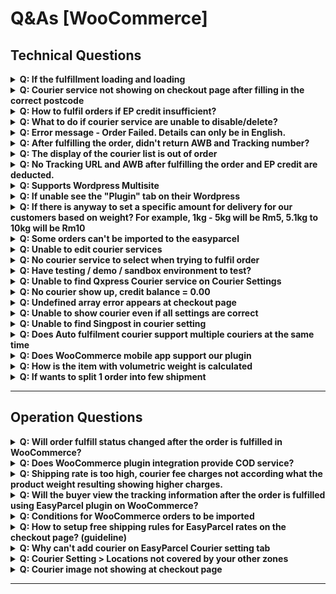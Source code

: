 # Q&As [WooCommerce]

## Technical Questions

<details>
<summary><strong>Q: If the fulfillment loading and loading</strong></summary>

<img width="2000" height="663" alt="image" src="https://github.com/user-attachments/assets/6f5b796f-cb18-4919-acd6-110e249e7981" />

**Possible Solutions:**

**A1:** This may be due to a **Slow Server Problem**.

**A2:** Cache issue. Ctrl+Shift+R to clear cache.

**A3:** Version problem (please update to our latest version of plugin)

**A4:** Suggest kidnly help to check WooCommerce status log to look for hint for the cause of the issue.

</details>

<details>
<summary><strong>Q: Courier service not showing on checkout page after filling in the correct postcode</strong></summary>

**Solutions:**

- Make sure the Shipping Zone and Add courier services is being added.
  <img width="2000" height="793" alt="image" src="https://github.com/user-attachments/assets/11b610ab-f3a4-4f5a-b0bd-cbc76dc26128" />

- Make sure the EasyParcel Courier Setting is being added.
  <img width="2000" height="606" alt="image" src="https://github.com/user-attachments/assets/293187a4-e78d-450b-ba21-568f889da9b8" />

- Make sure easyparcel plugin version is the latest version
- Deleting and adding again the zone and courier settings when using dated old version of plugin to set the settings. This will normally be happened when is using the specific courier service(s), as the courier service names will be changed or updated.
- If issue did not resolve please reach out to our easyparcel integrations support, they will assist you further in this

</details>

<details>
<summary><strong>Q: How to fulfil orders if EP credit insufficient?</strong></summary>

**A:** You may top up the the credit on our easyparcel website, then return back to woocommerce to refulfil the orders
</details>

<details>
<summary><strong>Q: What to do if courier service are unable to disable/delete?</strong></summary>

**Step 1:** Delete any location in the destination. For example Labuan, Malaysia.

<img width="2000" height="1028" alt="asynccode" src="https://github.com/user-attachments/assets/51149ee8-ea9f-42ca-9bae-c222a9525ed3" />


**Step 2:** Disable the desired courier service and click save.

<img width="2000" height="884" alt="asynccode" src="https://github.com/user-attachments/assets/2bed8293-f54a-40a0-8989-fce32977bdac" />


**Step 3:** The courier service disabled will probably enabled automatically, disable it again and click save and the courier service will be disabled.

**Step 4:** Add back the deleted location.

<img width="2000" height="801" alt="asynccode" src="https://github.com/user-attachments/assets/db9f6bba-fc9a-493c-8a2a-d7616c1a186c" />

**Step 5:** Check the store's checkout page to make sure the courier service has been disabled.

<img width="2000" height="1865" alt="asynccode" src="https://github.com/user-attachments/assets/bc238cb1-cfde-4266-abba-9b43e8376ac3" />

</details>

<details>
<summary><strong>Q: Error message - Order Failed. Details can only be in English.</strong></summary>

**A:** Please check whether the details contain other languages. As some of the courier partnerships are just receiving in English. Hence, we default all of the details can be received in English.

<img width="777" height="373" alt="image" src="https://github.com/user-attachments/assets/00c2b35c-8d6d-4973-84b2-14e53736171f" />

<img width="314" height="243" alt="image" src="https://github.com/user-attachments/assets/784162b4-9c5a-4b5a-8ad5-43705d7a2702" />

</details>

<details>
<summary><strong>Q: After fulfilling the order, didn't return AWB and Tracking number?</strong></summary>

**A:** This might because of the customer's EP account is having insufficient credit or courier side didn't return the AWB yet. Hence, the customers have to wait for returning. Check for api log for hint.

</details>

<details>
<summary><strong>Q: The display of the courier list is out of order</strong></summary>

<img width="2000" height="962" alt="image" src="https://github.com/user-attachments/assets/15454e00-6f18-4924-b781-9a45e120e14e" />


**A:** May Edit the CSS of the theme, or may try use default woocommerce theme 

</details>

<details>
<summary><strong>Q: No Tracking URL and AWB after fulfilling the order and EP credit are deducted.</strong></summary>

**A:** The reason this issue happen may due we still did not not receive the AWB generated by courier. The solution for this issue is:

- You may press the retry button to retrieve the Awb

<img width="218" height="233" alt="image" src="https://github.com/user-attachments/assets/f79f4f74-7ed1-46cc-aad5-afd8e35eb2e3" />


</details>

<details>
<summary><strong>Q: Supports Wordpress Multisite</strong></summary>

Install WooCommerce and EasyParcel plugin through Network Administrator (plugins stay deactivated)

Activate both plugins thru sub-site Administrator

</details>

<details>
<summary><strong>Q: If unable see the "Plugin" tab on their Wordpress</strong></summary>

**A:** Might be due to customer not logging into administrator account

</details>

<details>
<summary><strong>Q: If there is anyway to set a specific amount for delivery for our customers based on weight? For example, 1kg - 5kg will be Rm5, 5.1kg to 10kg will be Rm10</strong></summary>

**A:** No. Currently our plugin does not have this feature

</details>

<details>
<summary><strong>Q: Some orders can't be imported to the easyparcel</strong></summary>

**Requirements for order import:**
- Order generated within 7 days
- Order status is processing
- Make sure product weight value is not empty

</details>

<details>
<summary><strong>Q: Unable to edit courier services</strong></summary>

The courier services are can't be edited once you save changes, you may need to delete to add new courier service to change

Courier service type only able to be select when adding new service

</details>

<details>
<summary><strong>Q: No courier service to select when trying to fulfil order</strong></summary>

**Solutions:**
- Check EasyParcel Shipping page if all the details if setup correctly, if yes but the issue presist, please contact our easyparcel integration support

</details>

<details>
<summary><strong>Q: Have testing / demo / sandbox environment to test?</strong></summary>

**A:** No, our plugin is only for live use.

</details>

<details>
<summary><strong>Q: Unable to find Qxpress Courier service on Courier Settings</strong></summary>

<img width="210" height="96" alt="image" src="https://github.com/user-attachments/assets/effe60fa-877a-48d1-908a-3588c9bb2e18" />

Due to recent Qxpress brand name changes, Qxpress will no longer be available as a courier option and has been updated to Tracxlogis. To change from Qxpress to Tracxlogis:

1. Go to WooCommerce -> Settings -> Shipping -> EasyParcel Courier Setting
2. Select and Edit Zones that previously selected Qxpress as Courier Service
3. Delete the Qxpress Courier
4. Add new courier services
5. Select Tracxlogis as Courier Service
6. Select the rate settings preferred
7. Save Changes.

<img width="1280" height="419" alt="image" src="https://github.com/user-attachments/assets/1519e25e-462f-46f4-8ac3-f881863edd5c" />
<img width="1280" height="565" alt="image" src="https://github.com/user-attachments/assets/e247ab23-3e82-449a-a919-deaed24dd8e0" />
<img width="1280" height="592" alt="image" src="https://github.com/user-attachments/assets/2ed2ace1-204b-4eb4-983c-3b03041e0d66" />


</details>

<details>
<summary><strong>Q: No courier show up, credit balance = 0.00</strong></summary>

  Please contact easyparcel integration support

</details>

<details>
<summary><strong>Q: Undefined array error appears at checkout page</strong></summary>

**Solution:**
Please check if Word press debug mode if turn on, if yes
please to turn off debug mode on wp-config.php file

Sample code:
```php
define( 'WP_DEBUG', false );
```

**Reference article:**
https://developer.wordpress.org/advanced-administration/debug/debug-wordpress/
<img width="899" height="191" alt="image" src="https://github.com/user-attachments/assets/c139a45e-3502-45d8-9de0-a72954d2307c" />
<img width="1280" height="567" alt="image" src="https://github.com/user-attachments/assets/c8df429c-ce3d-4ade-8984-e02cc300572e" />
<img width="1149" height="863" alt="image" src="https://github.com/user-attachments/assets/e6e3a000-8e10-46cf-80e4-2d2b3c662695" />

</details>

<details>
<summary><strong>Q: Unable to show courier even if all settings are correct</strong></summary>

It may be due to the easy parcel courier setting section where one zone is everywhere. This will create cache and block the country showing courier delete that everywhere zone then the problem will be fixed.

</details>

<details>
<summary><strong>Q: Unable to find Singpost in courier setting</strong></summary>

Due to recent Singpost brand name changes, Singpost will no longer be available as a courier option and has been updated to Speedpost. To change from Singpost to Speedpost:

1. Go to WooCommerce -> Settings -> Shipping -> EasyParcel Courier Setting
2. Select and Edit Zones that previously selected Singpost as Courier Service
3. Delete the Singpost Courier
4. Add new courier services
5. Select Speedpost as Courier Service
6. Select the rate settings preferred
7. Save Changes.

<img width="1280" height="502" alt="image" src="https://github.com/user-attachments/assets/d1fa15df-715b-4c40-979d-be4a78e66e86" />
<img width="1280" height="555" alt="image" src="https://github.com/user-attachments/assets/4a2f0c01-ca57-4090-b793-71987b5ddc77" />
<img width="1280" height="760" alt="image" src="https://github.com/user-attachments/assets/edcb40e3-41ba-468c-9983-2ce71869d47b" />

May refer to trackxlogis document or you can re-add by shipping zone edit -> add courier -> choose speedpost courier -> then save changes

</details>

<details>
<summary><strong>Q: Does Auto fulfilment courier support multiple couriers at the same time</strong></summary>

If you allow customer to select our courier during check page then it will fulfil based on customer selected courier, while if using custom rate then currently  only able to select one

</details>


<details>
<summary><strong>Q: Does WooCommerce mobile app support our plugin</strong></summary>

**A:** No, WooCommerce mobile app does not support our plugin, to fulfil the order via woocommerce plugin, will need to use Web version of woocommerce.

To access Web version of woocommerce through app you follow as such:
App dashboard, bottom right button -> select WC admin

</details>

<details>
<summary><strong>Q: How is the item with volumetric weight is calculated</strong></summary>

**How We Handle Package Dimensions for Multiple Items**

When processing orders with multiple items, we don't simply add up all the dimensions. Instead, we use a **smart packaging algorithm** that optimizes the final package size to avoid excessive volumetric weight charges.

**Our Dimension Calculation Logic:**

**For each item in the order:**
- We track both the **maximum** dimension and **sum** of dimensions for length, width, and height
- Each dimension is converted to centimeters and validated

**Smart Packaging Algorithm:**

We calculate three sums: sumLength, sumWidth, sumHeight
Then we find the smallest sum among these three
Final dimensions are determined as:
- If sumLength is smallest → Use: sumLength × maxWidth × maxHeight
- If sumWidth is smallest → Use: maxLength × sumWidth × maxHeight  
- If sumHeight is smallest → Use: maxLength × maxWidth × sumHeight

**Why This Approach?**

**Problem:** Simply adding all dimensions (L+L+L, W+W+W, H+H+H) would create unrealistically large packages and result in very high volumetric weight charges.

**Solution:** Our algorithm assumes items can be packed efficiently by:
- **Stacking** along the smallest total dimension
- **Using the largest single item size** for the other two dimensions

**Example:**

If you order 3 identical boxes (10cm × 5cm × 3cm each):
- Simple sum would be: 30cm × 15cm × 9cm = 4,050 cm³
- Our smart algorithm: 30cm × 5cm × 3cm = 450 cm³ *(stacking along length)*

This represents realistic packaging where items are stacked efficiently, resulting in more accurate shipping costs and better customer experience.

**Benefits:**
- ✅ **Lower shipping costs** due to realistic volumetric weight
- ✅ **Accurate courier quotations**
- ✅ **Efficient packaging** recommendations
- ✅ **Prevents overcharging** customers

**Basically:**
W/L/H = width length height
Smallest sum of either W/L/H × the largest W/L/H × the W/L/H

</details>

<details>
<summary><strong>Q: If wants to split 1 order into few shipment</strong></summary>

We recommend that sellers use this plugin. However, we advise them to mark up their shipping fees. This is because the plugin cannot collect multiple shipping fees from buyers, and the order can only be split once the buyer has completed the payment.


<img width="1600" height="766" alt="asynccode" src="https://github.com/user-attachments/assets/fef4794f-2f20-44d2-bd50-d3acac6257c0" />


</details>

---

## Operation Questions

<details>
<summary><strong>Q: Will order fulfill status changed after the order is fulfilled in WooCommerce?</strong></summary>

When importing an order to the EP dashboard and fulfilling it, the order status in WooCommerce will not update to "complete." The order status will be updated to "complete" only when the order is fulfilled in WooCommerce.

If the your's EasyParcel credit is not enough, the order could not be made and the status will not be updated. Additionally, if the customer pays for the order shipping on the EP dashboard, the order status will not be updated to "Complete" automatically. The customer will need to manually change the status.

</details>

<details>
<summary><strong>Q: Does WooCommerce plugin integration provide COD service?</strong></summary>

**A:** No, COD service is not provided in WooCommerce plugin version. If you wishes to use COD, you need to use the switch to Import Version, import and fulfill the orders through EasyParcel webpage.

</details>

<details>
<summary><strong>Q: Shipping rate is too high, courier fee charges not according what the product weight resulting showing higher charges.</strong></summary>

**A:** Check the dimension of the product. Please remove the product dimensions and only include the weight. If the product has variations, the dimensions of those variations also need to be specified.

After making any changes, it is necessary to clear the WooCommerce cart and refresh the page before testing the modifications. This ensures that you begin with a clean cart and allows the changes to be properly reflected throughout the shopping process.

</details>

<details>
<summary><strong>Q: Will the buyer view the tracking information after the order is fulfilled using EasyParcel plugin on WooCommerce?</strong></summary>

Yes, the customer can view it.

</details>

<details>
<summary><strong>Q: Conditions for WooCommerce orders to be imported</strong></summary>

**Requirements:**
- The order status is "processing" in woocommerce
- The order modified for the last 7 days
- The order not imported to Easyparcel before

**Reference path:**
- `portal-laravel/public/legacy/application/CUS_V8/Singapore/mvc/model/Database/cintegrationDB.php`
- `portal-laravel/public/legacy/application/CUS_V8/Malaysia/mvc/model/Database/cintegrationDB.php`

</details>

<details>
<summary><strong>Q: How to setup free shipping rules for EasyParcel rates on the checkout page? (guideline)</strong></summary>

You may add free shipping rule at the EasyParcel Courier Setting. Here are the steps:

1. Go to "WooCommerce" -> "Settings" -> "Shipping" -> "EasyParcel Courier Setting", click "Edit" on the zone that needs to add free shipping rule
2. Click "Edit" on the courier service added
3. Check the "Enable free shipping rule to apply" to enable free shipping rule, select "A minimum order amount" or "A minimum order quantity" at "Free shipping requires..", then value accordingly, then click "Save changes"

**Note:** Please note that the rates generated at the checkout page using our plugin currently does not support currency conversion, currently our plugin only supports Malaysia and Singapore rates. For example, if the Country selected at "EasyParcel Shipping" setting is "Malaysia" and the base currency of customer's woocommerce store is USD, the value of rates returned by our plugin will be in myr value but labelled as usd at the checkout page.

</details>

<details>
<summary><strong>Q: Why can't add courier on EasyParcel Courier setting tab</strong></summary>

May due the shipping zone is not set or didn't fill up the integration ID on Easyparcel shupping setting page

</details>

<details>
<summary><strong>Q: Courier Setting > Locations not covered by your other zones</strong></summary>

Ask for their plugin version, older plugins will have this bug

</details>

<details>
<summary><strong>Q: Courier image not showing at checkout page</strong></summary>

It may due to theme setting, our system default do return coureir images

</details>

---
